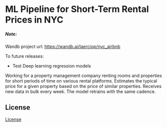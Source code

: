 # ML Pipeline for Short-Term Rental Prices in NYC


##### Note:

Wandb project url: https://wandb.ai/laerciop/nyc_airbnb

To future releases:
- Test Deep learning regression models




Working for a property management company renting rooms and properties for short periods of 
time on various rental platforms. Estimates the typical price for a given property based 
on the price of similar properties. Receives new data in bulk every week. The model 
retrains with the same cadence.


## License

[License](LICENSE.txt)
